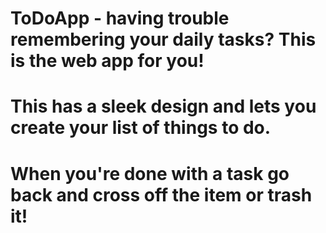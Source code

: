 # ToDoApp - having trouble remembering your daily tasks? This is the web app for you!
# This has a sleek design and lets you create your list of things to do. 
# When you're done with a task go back and cross off the item or trash it!
